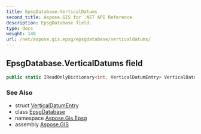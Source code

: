 ```yaml
---
title: EpsgDatabase.VerticalDatums
second_title: Aspose.GIS for .NET API Reference
description: EpsgDatabase field. 
type: docs
weight: 140
url: /net/aspose.gis.epsg/epsgdatabase/verticaldatums/
---
```

## EpsgDatabase.VerticalDatums field

```csharp
public static IReadOnlyDictionary<int, VerticalDatumEntry> VerticalDatums;
```

### See Also

* struct [VerticalDatumEntry](../../verticaldatumentry/)
* class [EpsgDatabase](../)
* namespace [Aspose.Gis.Epsg](../../epsgdatabase/)
* assembly [Aspose.GIS](../../../)


